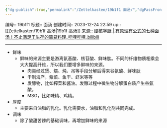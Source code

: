 ```yaml
---
{"dg-publish":true,"permalink":"/Zettelkasten/19b1f1 面汤/","dgPassFrontmatter":true}
---
```


编号:: 19b1f1
标题:: 面汤
创建时间:: 2023-12-24 22:59
up:: [[Zettelkasten/19b1f 高汤\|19b1f 高汤]]
来源:: [硬核学厨 | 有原理有公式的七种面汤！不止满足于生存的简易料理_哔哩哔哩_bilibili](https://www.bilibili.com/video/BV18r4y1B7LL/?spm_id_from=333.999.0.0&vd_source=bcf798ace50733030b9c7e1fb6a3a349) 

---

- 鲜味
	- 鲜味的来源主要是游离氨基酸、核苷酸、鲜味肽。不同的纤维物质相乘会大大提高纤维，所以我们要增多鲜味的来源。
		- 肉类经过煲、煨、炖、吊等手段分解后得来谷氨酸、鲜味肽
		- 干制海产，紫菜、鱼干、虾米等等
		- 发酵物，比如榨菜和酱油。发酵过程中微生物分解蛋白质产生谷氨酸。
		- MSG，比如味精、鸡精。
- 厚度
	- 主要来自油脂的乳化。乳化需要水，油脂和乳化剂共同完成。
- 调味
	- 除了酸甜苦辣的基础调味，再增加鲜味的来源